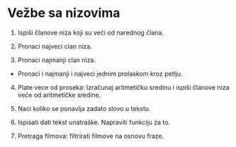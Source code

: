 # Vežbe sa nizovima

1. Ispiši članove niza koji su veći od narednog člana.

2. Pronaci najveci clan niza.
3. Pronaci najmanji clan niza.
  - Pronaci i najmanji i najveci jednim prolaskom kroz petlju.

4. Plate vece od proseka: Izračunaj aritmetičku sredinu i ispiši članove niza veće od aritmetičke sredine.

5. Naci koliko se ponavlja zadato slovo u tekstu.

6. Ispisati dati tekst unatraške. Napraviti funkciju za to.

7. Pretraga filmova: filtrirati filmove na osnovu fraze.

